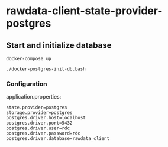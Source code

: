 # rawdata-client-state-provider-postgres

## Start and initialize database

```
docker-compose up
```

```
./docker-postgres-init-db.bash
```

### Configuration

application.properties:

```
state.provider=postgres
storage.provider=postgres
postgres.driver.host=localhost
postgres.driver.port=5432
postgres.driver.user=rdc
postgres.driver.password=rdc
postgres.driver.database=rawdata_client
```
